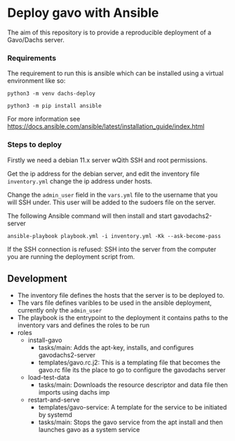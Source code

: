 # Deploy gavo with Ansible

The aim of this repository is to provide a reproducible deployment of a Gavo/Dachs server. 

### Requirements

The requirement to run this is ansible which can be installed using a virtual environment like so:

```python3 -m venv dachs-deploy```

```python3 -m pip install ansible```

For more information see https://docs.ansible.com/ansible/latest/installation_guide/index.html

### Steps to deploy

Firstly we need a debian 11.x server wQith SSH and root permissions. 

Get the ip address for the debian server, and edit the inventory file `inventory.yml`
change the ip address under hosts. 

Change the `admin_user` field in the `vars.yml` file to the username
that you will SSH under. This user will be added to the sudoers file on the server.

The following Ansible command will then install and start gavodachs2-server

```ansible-playbook playbook.yml -i inventory.yml -Kk --ask-become-pass```

If the SSH connection is refused: SSH into the server from the computer 
you are running the deployment script from.

## Development

- The inventory file defines the hosts that the server is to be deployed to.
- The vars file defines varibles to be used in the ansible deployment, currently only the `admin_user`
- The  playbook is the entrypoint to the deployment it contains paths to the inventory vars and defines the roles to be run
- roles 
    - install-gavo
        - tasks/main: Adds the apt-key, installs, and configures gavodachs2-server
        - templates/gavo.rc.j2: This is a templating file that becomes the gavo.rc file its the place to go to configure the gavodachs server
    - load-test-data
        - tasks/main: Downloads the resource descriptor and data file then imports using dachs imp
    - restart-and-serve
        - templates/gavo-service: A template for the service to be initiated by systemd
        - tasks/main: Stops the gavo service from the apt install and then launches gavo as a system service

